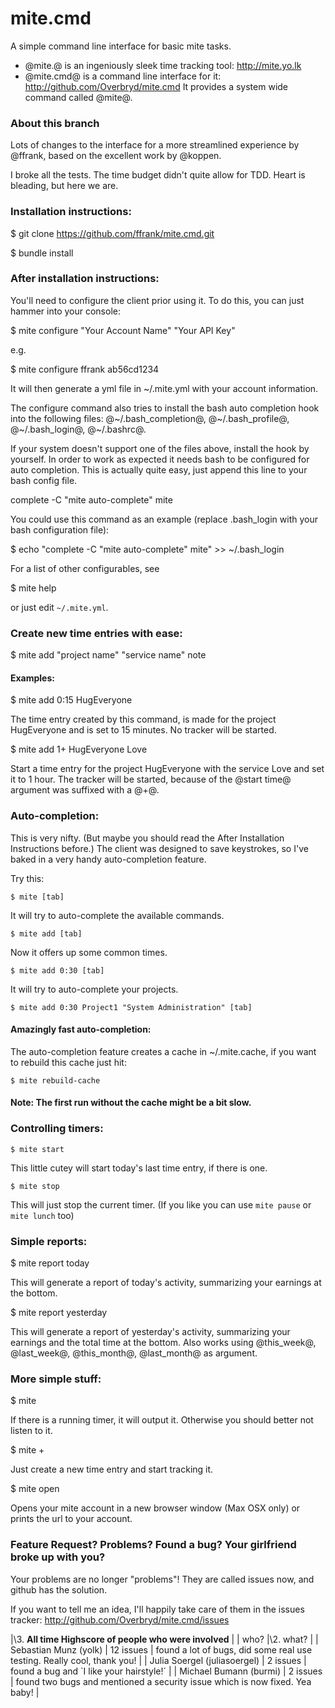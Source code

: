 # mite.cmd

A simple command line interface for basic mite tasks.

* @mite.@ is an ingeniously sleek time tracking tool: http://mite.yo.lk
* @mite.cmd@ is a command line interface for it: http://github.com/Overbryd/mite.cmd
  It provides a system wide command called @mite@.

### About this branch

Lots of changes to the interface for a more streamlined experience by @ffrank, based on the excellent work by @koppen.

I broke all the tests. The time budget didn't quite allow for TDD. Heart is bleading, but here we are.

### Installation instructions:

  $ git clone https://github.com/ffrank/mite.cmd.git

  $ bundle install

### After installation instructions:

You'll need to configure the client prior using it.
To do this, you can just hammer into your console:

  $ mite configure "Your Account Name" "Your API Key"

e.g.

  $ mite configure ffrank ab56cd1234

It will then generate a yml file in ~/.mite.yml with your account information.

The configure command also tries to install the bash auto completion hook into the following files: @~/.bash_completion@, @~/.bash_profile@, @~/.bash_login@, @~/.bashrc@.

If your system doesn't support one of the files above, install the hook by yourself.
In order to work as expected it needs bash to be configured for auto completion.
This is actually quite easy, just append this line to your bash config file.

  complete -C "mite auto-complete" mite

You could use this command as an example (replace .bash_login with your bash configuration file):

  $ echo "complete -C \"mite auto-complete\" mite" >> ~/.bash_login

For a list of other configurables, see

  $ mite help

or just edit `~/.mite.yml`.

### Create new time entries with ease:

  $ mite add <time> "project name" "service name" note
  
#### Examples:

  $ mite add 0:15 HugEveryone

The time entry created by this command, is made for the project HugEveryone and is set to 15 minutes. No tracker will be started.
  
  $ mite add 1+ HugEveryone Love

Start a time entry for the project HugEveryone with the service Love and set it to 1 hour. The tracker will be started, because of the @start time@ argument was suffixed with a @+@.

### Auto-completion:

This is very nifty. (But maybe you should read the After Installation Instructions before.)
The client was designed to save keystrokes, so I've baked in a very handy auto-completion feature.

Try this:

    $ mite [tab]

It will try to auto-complete the available commands. 

    $ mite add [tab]

Now it offers up some common times.
    
    $ mite add 0:30 [tab]

It will try to auto-complete your projects.
    
    $ mite add 0:30 Project1 "System Administration" [tab]

#### Amazingly fast auto-completion:

The auto-completion feature creates a cache in ~/.mite.cache, if you want to rebuild this cache just hit:
  
    $ mite rebuild-cache

#### Note: The first run without the cache might be a bit slow.

### Controlling timers:

    $ mite start

This little cutey will start today's last time entry, if there is one.

    $ mite stop

This will just stop the current timer. (If you like you can use `mite pause` or `mite lunch` too)

### Simple reports:

  $ mite report today

This will generate a report of today's activity, summarizing your earnings at the bottom.

  $ mite report yesterday

This will generate a report of yesterday's activity, summarizing your earnings and the total time at the bottom.
Also works using @this_week@, @last_week@, @this_month@, @last_month@ as argument.

### More simple stuff:

  $ mite

If there is a running timer, it will output it. Otherwise you should better not listen to it.

  $ mite +

Just create a new time entry and start tracking it.

  $ mite open

Opens your mite account in a new browser window (Max OSX only) or prints the url to your account.

### Feature Request? Problems? Found a bug? Your girlfriend broke up with you?

Your problems are no longer "problems"! They are called issues now, and github has the solution.

If you want to tell me an idea, I'll happily take care of them in the issues tracker: http://github.com/Overbryd/mite.cmd/issues

|\3. **All time Highscore of people who were involved** |
| who? |\2. what? |
| Sebastian Munz (yolk) | 12 issues | found a lot of bugs, did some real use testing. Really cool, thank you! |
| Julia Soergel (juliasoergel) | 2 issues | found a bug and `I like your hairstyle!´ |
| Michael Bumann (burmi) | 2 issues | found two bugs and mentioned a security issue which is now fixed. Yea baby! |
